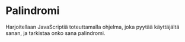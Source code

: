 # Palindromi
Harjoitellaan JavaScriptiä toteuttamalla ohjelma, joka pyytää käyttäjältä sanan, ja tarkistaa onko sana palindromi.
